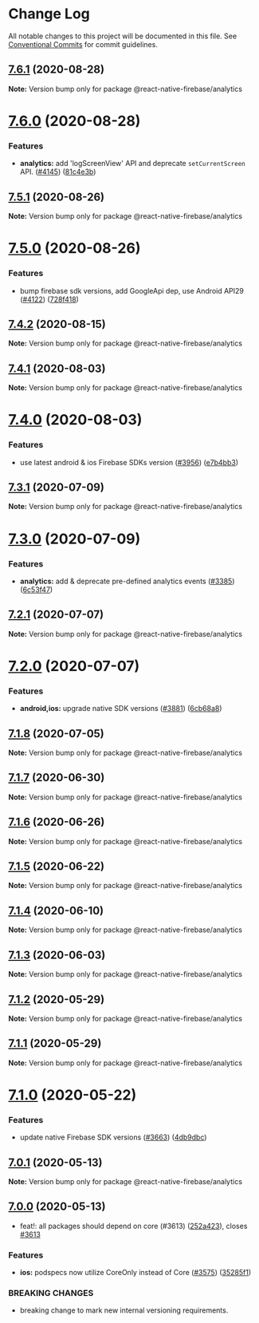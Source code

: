 # Change Log

All notable changes to this project will be documented in this file.
See [Conventional Commits](https://conventionalcommits.org) for commit guidelines.

## [7.6.1](https://github.com/invertase/react-native-firebase/compare/@react-native-firebase/analytics@7.6.0...@react-native-firebase/analytics@7.6.1) (2020-08-28)

**Note:** Version bump only for package @react-native-firebase/analytics

# [7.6.0](https://github.com/invertase/react-native-firebase/compare/@react-native-firebase/analytics@7.5.1...@react-native-firebase/analytics@7.6.0) (2020-08-28)

### Features

- **analytics:** add 'logScreenView' API and deprecate `setCurrentScreen` API. ([#4145](https://github.com/invertase/react-native-firebase/issues/4145)) ([81c4e3b](https://github.com/invertase/react-native-firebase/commit/81c4e3b7d2ce956ed6a2cc2f40a323ec5379d6a1))

## [7.5.1](https://github.com/invertase/react-native-firebase/compare/@react-native-firebase/analytics@7.5.0...@react-native-firebase/analytics@7.5.1) (2020-08-26)

**Note:** Version bump only for package @react-native-firebase/analytics

# [7.5.0](https://github.com/invertase/react-native-firebase/compare/@react-native-firebase/analytics@7.4.2...@react-native-firebase/analytics@7.5.0) (2020-08-26)

### Features

- bump firebase sdk versions, add GoogleApi dep, use Android API29 ([#4122](https://github.com/invertase/react-native-firebase/issues/4122)) ([728f418](https://github.com/invertase/react-native-firebase/commit/728f41863832d21230c6eb1f55385284fef03c09))

## [7.4.2](https://github.com/invertase/react-native-firebase/compare/@react-native-firebase/analytics@7.4.1...@react-native-firebase/analytics@7.4.2) (2020-08-15)

**Note:** Version bump only for package @react-native-firebase/analytics

## [7.4.1](https://github.com/invertase/react-native-firebase/compare/@react-native-firebase/analytics@7.4.0...@react-native-firebase/analytics@7.4.1) (2020-08-03)

**Note:** Version bump only for package @react-native-firebase/analytics

# [7.4.0](https://github.com/invertase/react-native-firebase/compare/@react-native-firebase/analytics@7.3.1...@react-native-firebase/analytics@7.4.0) (2020-08-03)

### Features

- use latest android & ios Firebase SDKs version ([#3956](https://github.com/invertase/react-native-firebase/issues/3956)) ([e7b4bb3](https://github.com/invertase/react-native-firebase/commit/e7b4bb31b05985c044b1f01625a43e364bb653ef))

## [7.3.1](https://github.com/invertase/react-native-firebase/compare/@react-native-firebase/analytics@7.3.0...@react-native-firebase/analytics@7.3.1) (2020-07-09)

**Note:** Version bump only for package @react-native-firebase/analytics

# [7.3.0](https://github.com/invertase/react-native-firebase/compare/@react-native-firebase/analytics@7.2.1...@react-native-firebase/analytics@7.3.0) (2020-07-09)

### Features

- **analytics:** add & deprecate pre-defined analytics events ([#3385](https://github.com/invertase/react-native-firebase/issues/3385)) ([6c53f47](https://github.com/invertase/react-native-firebase/commit/6c53f479d9d86f686d52f258ed51b5dc6a8ef25a))

## [7.2.1](https://github.com/invertase/react-native-firebase/compare/@react-native-firebase/analytics@7.2.0...@react-native-firebase/analytics@7.2.1) (2020-07-07)

**Note:** Version bump only for package @react-native-firebase/analytics

# [7.2.0](https://github.com/invertase/react-native-firebase/compare/@react-native-firebase/analytics@7.1.8...@react-native-firebase/analytics@7.2.0) (2020-07-07)

### Features

- **android,ios:** upgrade native SDK versions ([#3881](https://github.com/invertase/react-native-firebase/issues/3881)) ([6cb68a8](https://github.com/invertase/react-native-firebase/commit/6cb68a8ea808392fac3a28bdb1a76049c7b52e86))

## [7.1.8](https://github.com/invertase/react-native-firebase/compare/@react-native-firebase/analytics@7.1.7...@react-native-firebase/analytics@7.1.8) (2020-07-05)

**Note:** Version bump only for package @react-native-firebase/analytics

## [7.1.7](https://github.com/invertase/react-native-firebase/compare/@react-native-firebase/analytics@7.1.6...@react-native-firebase/analytics@7.1.7) (2020-06-30)

**Note:** Version bump only for package @react-native-firebase/analytics

## [7.1.6](https://github.com/invertase/react-native-firebase/compare/@react-native-firebase/analytics@7.1.5...@react-native-firebase/analytics@7.1.6) (2020-06-26)

**Note:** Version bump only for package @react-native-firebase/analytics

## [7.1.5](https://github.com/invertase/react-native-firebase/compare/@react-native-firebase/analytics@7.1.4...@react-native-firebase/analytics@7.1.5) (2020-06-22)

**Note:** Version bump only for package @react-native-firebase/analytics

## [7.1.4](https://github.com/invertase/react-native-firebase/compare/@react-native-firebase/analytics@7.1.3...@react-native-firebase/analytics@7.1.4) (2020-06-10)

**Note:** Version bump only for package @react-native-firebase/analytics

## [7.1.3](https://github.com/invertase/react-native-firebase/compare/@react-native-firebase/analytics@7.1.2...@react-native-firebase/analytics@7.1.3) (2020-06-03)

**Note:** Version bump only for package @react-native-firebase/analytics

## [7.1.2](https://github.com/invertase/react-native-firebase/compare/@react-native-firebase/analytics@7.1.1...@react-native-firebase/analytics@7.1.2) (2020-05-29)

**Note:** Version bump only for package @react-native-firebase/analytics

## [7.1.1](https://github.com/invertase/react-native-firebase/compare/@react-native-firebase/analytics@7.1.0...@react-native-firebase/analytics@7.1.1) (2020-05-29)

**Note:** Version bump only for package @react-native-firebase/analytics

# [7.1.0](https://github.com/invertase/react-native-firebase/compare/@react-native-firebase/analytics@7.0.1...@react-native-firebase/analytics@7.1.0) (2020-05-22)

### Features

- update native Firebase SDK versions ([#3663](https://github.com/invertase/react-native-firebase/issues/3663)) ([4db9dbc](https://github.com/invertase/react-native-firebase/commit/4db9dbc3ec20bf96de0efad15000f00b41e4a799))

## [7.0.1](https://github.com/invertase/react-native-firebase/compare/@react-native-firebase/analytics@7.0.0...@react-native-firebase/analytics@7.0.1) (2020-05-13)

**Note:** Version bump only for package @react-native-firebase/analytics

## [7.0.0](https://github.com/invertase/react-native-firebase/compare/@react-native-firebase/analytics@7.0.0...@react-native-firebase/analytics@7.0.0) (2020-05-13)

- feat!: all packages should depend on core (#3613) ([252a423](https://github.com/invertase/react-native-firebase/commit/252a4239e98a0f2a55c4afcd2d82e4d5f97e65e9)), closes [#3613](https://github.com/invertase/react-native-firebase/issues/3613)

### Features

- **ios:** podspecs now utilize CoreOnly instead of Core ([#3575](https://github.com/invertase/react-native-firebase/issues/3575)) ([35285f1](https://github.com/invertase/react-native-firebase/commit/35285f1655b16d05e6630fc556f95cccfb707ee4))

### BREAKING CHANGES

- breaking change to mark new internal versioning requirements.
